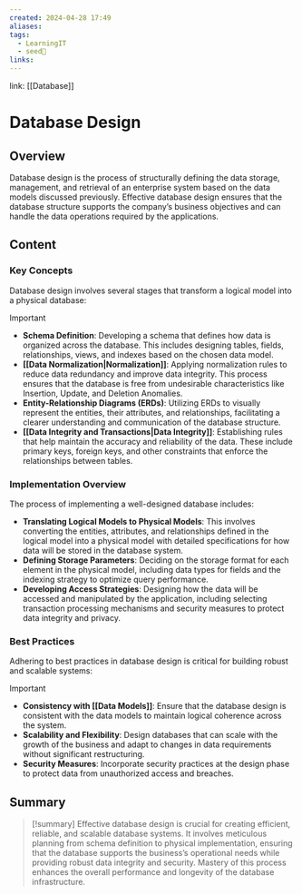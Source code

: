 ```yaml
---
created: 2024-04-28 17:49
aliases: 
tags:
  - LearningIT
  - seed🌱
links:
---
```


link: [[Database]]

# Database Design

## Overview

Database design is the process of structurally defining the data storage, management, and retrieval of an enterprise system based on the data models discussed previously. Effective database design ensures that the database structure supports the company’s business objectives and can handle the data operations required by the applications.

## Content

### Key Concepts

Database design involves several stages that transform a logical model into a physical database:

> [!important]
> 
> - **Schema Definition**: Developing a schema that defines how data is organized across the database. This includes designing tables, fields, relationships, views, and indexes based on the chosen data model.
> - **[[Data Normalization|Normalization]]**: Applying normalization rules to reduce data redundancy and improve data integrity. This process ensures that the database is free from undesirable characteristics like Insertion, Update, and Deletion Anomalies.
> - **Entity-Relationship Diagrams (ERDs)**: Utilizing ERDs to visually represent the entities, their attributes, and relationships, facilitating a clearer understanding and communication of the database structure.
> - **[[Data Integrity and Transactions|Data Integrity]]**: Establishing rules that help maintain the accuracy and reliability of the data. These include primary keys, foreign keys, and other constraints that enforce the relationships between tables.

### Implementation Overview

The process of implementing a well-designed database includes:

- **Translating Logical Models to Physical Models**: This involves converting the entities, attributes, and relationships defined in the logical model into a physical model with detailed specifications for how data will be stored in the database system.
- **Defining Storage Parameters**: Deciding on the storage format for each element in the physical model, including data types for fields and the indexing strategy to optimize query performance.
- **Developing Access Strategies**: Designing how the data will be accessed and manipulated by the application, including selecting transaction processing mechanisms and security measures to protect data integrity and privacy.

### Best Practices

Adhering to best practices in database design is critical for building robust and scalable systems:

> [!important]
> 
> - **Consistency with [[Data Models]]**: Ensure that the database design is consistent with the data models to maintain logical coherence across the system.
> - **Scalability and Flexibility**: Design databases that can scale with the growth of the business and adapt to changes in data requirements without significant restructuring.
> - **Security Measures**: Incorporate security practices at the design phase to protect data from unauthorized access and breaches.

## Summary

> [!summary] 
> Effective database design is crucial for creating efficient, reliable, and scalable database systems. It involves meticulous planning from schema definition to physical implementation, ensuring that the database supports the business’s operational needs while providing robust data integrity and security. Mastery of this process enhances the overall performance and longevity of the database infrastructure.

